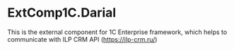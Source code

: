 # ExtComp1C.Darial
This is the external component for 1C Enterprise framework, which helps to communicate with ILP CRM API (https://ilp-crm.ru/)
